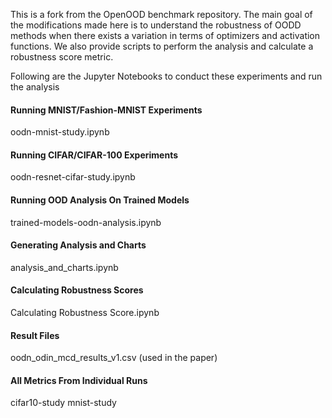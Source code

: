 This is a fork from the OpenOOD benchmark repository. The main goal of the modifications made here is to understand the robustness of OODD methods when there exists a variation in terms of optimizers and activation functions. We also provide scripts to perform the analysis and calculate a robustness score metric.


Following are the Jupyter Notebooks to conduct these experiments and run the analysis

#### Running MNIST/Fashion-MNIST Experiments
oodn-mnist-study.ipynb

#### Running CIFAR/CIFAR-100 Experiments
oodn-resnet-cifar-study.ipynb

#### Running OOD Analysis On Trained Models
trained-models-oodn-analysis.ipynb

#### Generating Analysis and Charts
analysis_and_charts.ipynb

#### Calculating Robustness Scores
Calculating Robustness Score.ipynb 

#### Result Files
oodn_odin_mcd_results_v1.csv (used in the paper)

#### All Metrics From Individual Runs
cifar10-study
mnist-study
